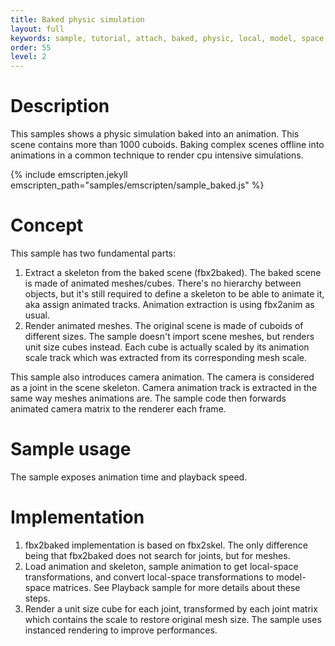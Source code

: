 ```yaml
---
title: Baked physic simulation
layout: full
keywords: sample, tutorial, attach, baked, physic, local, model, space, transformation, matrix, instanced, camera
order: 55
level: 2
---
```


Description
===========

This samples shows a physic simulation baked into an animation. This scene contains more than 1000 cuboids. Baking complex scenes offline into animations in a common technique to render cpu intensive simulations.

{% include emscripten.jekyll emscripten_path="samples/emscripten/sample_baked.js" %}

Concept
=======

This sample has two fundamental parts:
1. Extract a skeleton from the baked scene (fbx2baked). The baked scene is made of animated meshes/cubes. There's no hierarchy between objects, but it's still required to define a skeleton to be able to animate it, aka assign animated tracks. Animation extraction is using fbx2anim as usual.
2. Render animated meshes. The original scene is made of cuboids of different sizes. The sample doesn't import scene meshes, but renders unit size cubes instead. Each cube is actually scaled by its animation scale track which was extracted from its corresponding mesh scale.

This sample also introduces camera animation. The camera is considered as a joint in the scene skeleton. Camera animation track is extracted in the same way meshes animations are. The sample code then forwards animated camera matrix to the renderer each frame.

Sample usage
============

The sample exposes animation time and playback speed.

Implementation
==============

1. fbx2baked implementation is based on fbx2skel. The only difference being that fbx2baked does not search for joints, but for meshes.
2. Load animation and skeleton, sample animation to get local-space transformations, and convert local-space transformations to model-space matrices. See Playback sample for more details about these steps.
3. Render a unit size cube for each joint, transformed by each joint matrix which contains the scale to restore original mesh size. The sample uses instanced rendering to improve performances.
